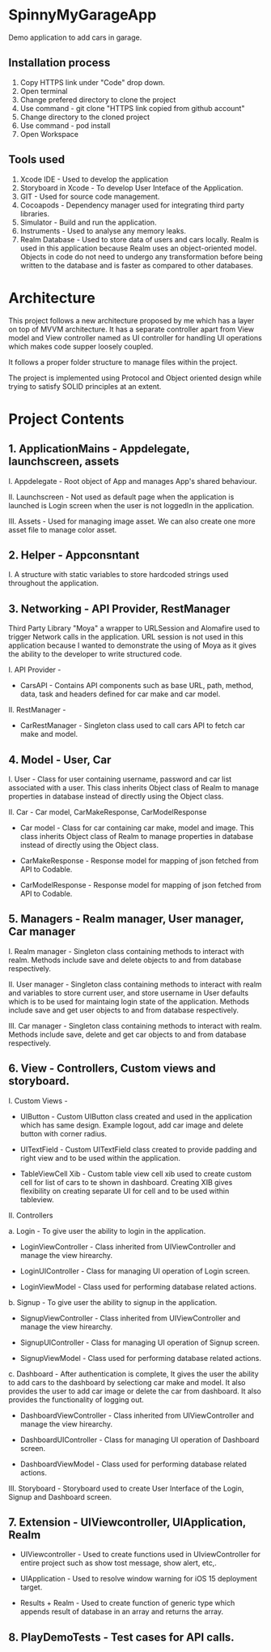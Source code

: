 # SpinnyMyGarageApp
Demo application to add cars in garage.

## Installation process

1. Copy HTTPS link under "Code" drop down.
2. Open terminal
3. Change prefered directory to clone the project
4. Use command - git clone "HTTPS link copied from github account"
5. Change directory to the cloned project
6. Use command - pod install
7. Open Workspace

## Tools used

1. Xcode IDE - Used to develop the application
2. Storyboard in Xcode - To develop User Inteface of the Application.
3. GIT - Used for source code management.
4. Cocoapods - Dependency manager used for integrating third party libraries.
5. Simulator - Build and run the application.
6. Instruments - Used to analyse any memory leaks.
7. Realm Database - Used to store data of users and cars locally. Realm is used in this application because Realm uses an object-oriented model. Objects in code do not need to undergo any transformation before being written to the database and is faster as compared to other databases.

# Architecture

This project follows a new architecture proposed by me which has a layer on top of MVVM architecture. It has a separate controller apart from View model and View controller named as UI controller for handling UI operations which makes code supper loosely coupled.

It follows a proper folder structure to manage files within the project.

The project is implemented using Protocol and Object oriented design while trying to satisfy SOLID principles at an extent.

# Project Contents

## 1. ApplicationMains - Appdelegate, launchscreen, assets
I. Appdelegate - Root object of App and manages App's shared behaviour.

II. Launchscreen - Not used as default page when the application is launched is Login screen when the user is not loggedIn in the application.

III. Assets - Used for managing image asset. We can also create one more asset file to manage color asset.

## 2. Helper - Appconsntant

  I. A structure with static variables to store hardcoded strings used throughout the application.

## 3. Networking - API Provider, RestManager
Third Party Library "Moya" a wrapper to URLSession and Alomafire used to trigger Network calls in the application. URL session is not used in this application because I wanted to demonstrate the using of Moya as it gives the ability to the developer to write structured code.

I. API Provider -

- CarsAPI - Contains API components such as base URL, path, method, data, task and headers defined for car make and car model.

II. RestManager -

- CarRestManager - Singleton class used to call cars API to fetch car make and model.

## 4. Model - User, Car

I. User - Class for user containing username, password and car list associated with a user. This class inherits Object class of Realm to manage properties in database instead of directly using the Object class.

II. Car - Car model, CarMakeResponse, CarModelResponse

- Car model - Class for car containing car make, model and image. This class inherits Object class of Realm to manage properties in database instead of directly using the Object class.

- CarMakeResponse - Response model for mapping of json fetched from API to Codable.

- CarModelResponse - Response model for mapping of json fetched from API to Codable.

## 5. Managers - Realm manager, User manager, Car manager

I. Realm manager - Singleton class containing methods to interact with realm. Methods include save and delete objects to and from database respectively.

II. User manager - Singleton class containing methods to interact with realm and variables to store current user, and store username in User defaults which is to be used for maintaing login state of the application. Methods include save and get user objects to and from database respectively.

III. Car manager - Singleton class containing methods to interact with realm. Methods include save, delete and get car objects to and from database respectively.

## 6. View - Controllers, Custom views and storyboard.

I. Custom Views -

- UIButton - Custom UIButton class created and used in the application which has same design. Example logout, add car image and delete button with corner radius.

- UITextField - Custom UITextField class created to provide padding and right view and to be used within the application.

- TableViewCell Xib - Custom table view cell xib used to create custom cell for list of cars to te shown in dashboard. Creating XIB gives flexibility on creating separate UI for cell and to be used within tableview. 

II. Controllers

  a. Login - To give user the ability to login in the application.

  - LoginViewController - Class inherited from UIViewController and manage the view hirearchy.
  
  - LoginUIController - Class for managing UI operation of Login screen.

  - LoginViewModel - Class used for performing database related actions.

  b. Signup - To give user the ability to signup in the application.

  - SignupViewController - Class inherited from UIViewController and manage the view hirearchy.

  - SignupUIController - Class for managing UI operation of Signup screen.

  - SignupViewModel - Class used for performing database related actions.

  c. Dashboard - After authentication is complete, It gives the user the ability to add cars to the dashboard by selectiong car make and model. It also provides the user to add car image or delete the car from dashboard. It also provides the functionality of logging out.

  - DashboardViewController - Class inherited from UIViewController and manage the view hirearchy.

  - DashboardUIController - Class for managing UI operation of Dashboard screen.

  - DashboardViewModel - Class used for performing database related actions.

III. Storyboard - Storyboard used to create User Interface of the Login, Signup and Dashboard screen.

## 7. Extension - UIViewcontroller, UIApplication, Realm
 
- UIViewcontroller - Used to create functions used in UIviewController for entire project such as show tost message, show alert, etc,. 

- UIApplication - Used to resolve window warning for iOS 15 deployment target.

- Results + Realm - Used to create function of generic type which appends result of database in an array and returns the array.

## 8. PlayDemoTests - Test cases for API calls.
